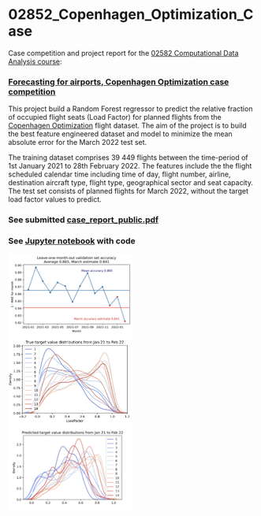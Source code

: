 # 02852_Copenhagen_Optimization_Case
Case competition and project report for the [02582 Computational Data Analysis course](https://www.imm.dtu.dk/courses/02582/):

### [Forecasting for airports, Copenhagen Optimization case competition](https://github.com/Magnushhoie/02852_Copenhagen_Optimization_Case/blob/main/docs/Case%20for%2002582%20-%20Forecasting%20for%20airports.pdf)

This project build a Random Forest regressor to predict the relative fraction of occupied flight seats (Load Factor) for planned flights from the [Copenhagen Optimization](https://copenhagenoptimization.com/) flight dataset. The aim of the project is to build the best feature engineered dataset and model to minimize the mean absolute error for the March 2022 test set.


The training dataset comprises 39 449 flights between the time-period of 1st January 2021 to 28th February 2022. The features include the the flight scheduled calendar time including time of day, flight number, airline, destination aircraft type, flight type, geographical sector and seat capacity.  The test set consists of planned flights for March 2022, without the target load factor values to predict.

### See submitted [case_report_public.pdf](https://github.com/Magnushhoie/02852_Copenhagen_Optimization_Case/blob/main/case_report_public.pdf)

### See [Jupyter notebook](https://github.com/Magnushhoie/02852_Copenhagen_Optimization_Case/blob/main/notebooks/mh_1_final.ipynb) with code

<img src="https://github.com/Magnushhoie/02852_Copenhagen_Optimization_Case/blob/main/figures/LOMO_pred.jpg" width=50% height=50%>

<img src="https://github.com/Magnushhoie/02852_Copenhagen_Optimization_Case/blob/main/figures/LOMO_true.jpg" width=50% height=50%>

<img src="https://github.com/Magnushhoie/02852_Copenhagen_Optimization_Case/blob/main/figures/LOMO_pred_dist.jpg" width=50% height=50%>

